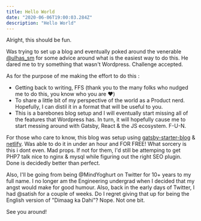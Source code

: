 ```yaml
---
title: Hello World
date: "2020-06-06T19:00:03.284Z"
description: "Hello World"
---
```


Alright, this should be fun.

Was trying to set up a blog and eventually poked around the venerable <a href="https://twitter.com/ulhas_sm">@ulhas_sm</a> for some advice around what is the easiest way to do this. He dared me to try something that wasn't Wordpress. Challenge accepted.

As for the purpose of me making the effort to do this :
- Getting back to writing, FFS (thank you to the many folks who nudged me to do this, you know who you are ❤️)
- To share a little bit of my perspective of the world as a Product nerd. Hopefully, I can distil it in a format that will be useful to you.
- This is a barebones blog setup and I will eventually start missing all of the features that Wordpress has. In turn, it will hopefully cause me to start messing around with Gatsby, React & the JS ecosystem. F-U-N.

For those who care to know, this blog was setup using <a href="https://www.gatsbyjs.org/starters/gatsbyjs/gatsby-starter-blog/" target="_blank" rel="nofollow">gatsby-starter-blog</a> & <a href="https://www.netlify.com" target="_blank" rel="nofollow">netlify</a>. Was able to do it in under an hour and FOR FREE! What sorcery is this i dont even. Mad props. If not for them, I'd still be attemping to get PHP7 talk nice to nginx & mysql while figuring out the right SEO plugin. Done is decidedly better than perfect.

Also, I'll be going from being @MindYoghurt on Twitter for 10+ years to my full name. I no longer am the Engineering undergrad when I decided that my angst would make for good humour. Also, back in the early days of Twitter, I had @satish for a couple of weeks. Do I regret giving that up for being the English version of "Dimaag ka Dahi"? Nope. Not one bit.

See you around!
